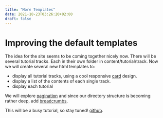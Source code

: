 ```yaml
---
title: "More Templates"
date: 2021-10-23T03:26:20+02:00
draft: false
---
```


# Improving the default templates
The idea for the site seems to be coming together nicely now. There will be several tutorial tracks. Each in their own folder in content/tutorial/track.
Now we will create several new html templates to:
  - display all tutorial tracks, using a cool responsive [card]() design.
  - display a list of the contents of each single track.
  - display each tutorial

We will explore [pagination]() and since our directory structure is becoming rather deep, add [breadcrumbs]().

This will be a busy tutorial, so stay tuned!
 [github](specific-github-tag).

